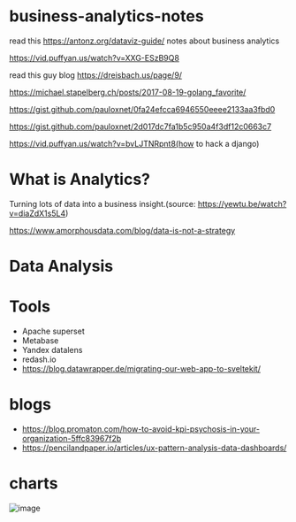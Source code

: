 # business-analytics-notes

read this https://antonz.org/dataviz-guide/
notes about business analytics 

https://vid.puffyan.us/watch?v=XXG-ESzB9Q8

read this guy blog https://dreisbach.us/page/9/

https://michael.stapelberg.ch/posts/2017-08-19-golang_favorite/

https://gist.github.com/pauloxnet/0fa24efcca6946550eeee2133aa3fbd0

https://gist.github.com/pauloxnet/2d017dc7fa1b5c950a4f3df12c0663c7

https://vid.puffyan.us/watch?v=bvLJTNRpnt8(how to hack a django)

# What is Analytics?
Turning lots of data into a business insight.(source: https://yewtu.be/watch?v=diaZdX1s5L4)

https://www.amorphousdata.com/blog/data-is-not-a-strategy

# Data Analysis

# Tools
- Apache superset
- Metabase
- Yandex datalens
- redash.io
- https://blog.datawrapper.de/migrating-our-web-app-to-sveltekit/

# blogs

- https://blog.promaton.com/how-to-avoid-kpi-psychosis-in-your-organization-5ffc83967f2b
- https://pencilandpaper.io/articles/ux-pattern-analysis-data-dashboards/

# charts
![image](https://github.com/manish0x0f/business-analytics-notes/assets/140893931/0edc474f-40e9-438d-95af-336618a9c889)
